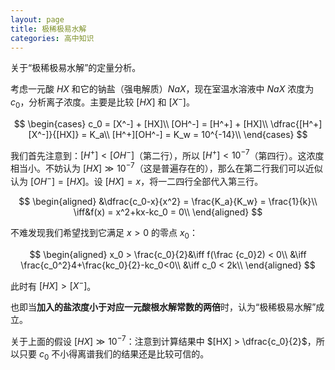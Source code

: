 ```yaml
---
layout: page
title: 极稀极易水解
categories: 高中知识
---
```


关于“极稀极易水解”的定量分析。

考虑一元酸 $HX$ 和它的钠盐（强电解质）$NaX$，现在室温水溶液中 $NaX$ 浓度为 $c_0$，分析离子浓度。主要是比较 $[HX]$ 和 $[X^-]$。

$$
\begin{cases}
c_0 = [X^-] + [HX]\\
[OH^-] = [H^+] + [HX]\\
\dfrac{[H^+][X^-]}{[HX]} = K_a\\
[H^+][OH^-] = K_w = 10^{-14}\\
\end{cases}
$$

我们首先注意到：$[H^+] < [OH^-]$（第二行），所以 $[H^+] < 10^{-7}$（第四行）。这浓度相当小。不妨认为 $[HX] \gg 10^{-7}$（这是普遍存在的），那么在第二行我们可以近似认为 $[OH^-] = [HX]$。设 $[HX] = x$，将一二四行全部代入第三行。

$$
\begin{aligned}
&\dfrac{c_0-x}{x^2} = \frac{K_a}{K_w} = \frac{1}{k}\\
\iff&f(x) = x^2+kx-kc_0 = 0\\
\end{aligned}
$$

不难发现我们希望找到它满足 $x>0$ 的零点 $x_0$：

$$
\begin{aligned}
x_0 > \frac{c_0}{2}&\iff f(\frac {c_0}2) < 0\\
&\iff \frac{c_0^2}4+\frac{kc_0}{2}-kc_0<0\\
&\iff c_0 < 2k\\
\end{aligned}
$$

此时有 $[HX] > [X^-]$。

也即当**加入的盐浓度小于对应一元酸根水解常数的两倍**时，认为“极稀极易水解”成立。

关于上面的假设 $[HX]\gg10^{-7}$：注意到计算结果中 $[HX] > \dfrac{c_0}{2}$，所以只要 $c_0$ 不小得离谱我们的结果还是比较可信的。